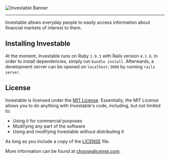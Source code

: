 ![Investable Banner](http://i.imgur.com/yJ8EUwY.jpg)

---

Investable allows everyday people to easily access information about financial markets of interest to them.

## Installing Investable

At the moment, Investable runs on Ruby `1.9.3` with Rails version `4.1.6`.
In order to install dependencies, simply run `bundle install`.
Afterwards, a development server can be opened on `localhost:3000` by running `rails server`.

## License

Investable is licensed under the [MIT License](https://en.wikipedia.org/wiki/MIT_License).
Essentially, the MIT License allows you to do anything with Investable's code, including,
but not limited to:
- Using it for commercial purposes
- Modifying any part of the software
- Using and modifying Investable without distributing it

As long as you include a copy of the [LICENSE]() file.

More information can be found at [choosealicense.com](http://choosealicense.com/licenses/).